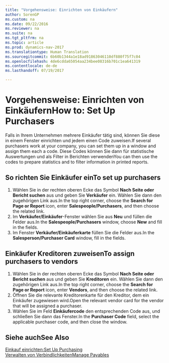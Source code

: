 ```yaml
---
title: "Vorgehensweise: Einrichten von Einkäufern"
author: SorenGP
ms.custom: na
ms.date: 09/22/2016
ms.reviewer: na
ms.suite: na
ms.tgt_pltfrm: na
ms.topic: article
ms.prod: dynamics-nav-2017
ms.translationtype: Human Translation
ms.sourcegitcommit: 6b60b1344a1e18ad91863046110df880f75f7c04
ms.openlocfilehash: 4de6cdda65054aa234bee08316b701c1ea641319
ms.contentlocale: de-de
ms.lasthandoff: 07/19/2017

---
```


# <a name="how-to-set-up-purchasers"></a><span data-ttu-id="79fdb-102">Vorgehensweise: Einrichten von Einkäufern</span><span class="sxs-lookup"><span data-stu-id="79fdb-102">How to: Set Up Purchasers</span></span>
<span data-ttu-id="79fdb-103">Falls in Ihrem Unternehmen mehrere Einkäufer tätig sind, können Sie diese in einem Fenster einrichten und jedem einen Code zuweisen.</span><span class="sxs-lookup"><span data-stu-id="79fdb-103">If several purchasers work at your company, you can set them up in a window and assign them each a code.</span></span> <span data-ttu-id="79fdb-104">Diese Codes können Sie dann für statistische Auswertungen und als Filter in Berichten verwenden</span><span class="sxs-lookup"><span data-stu-id="79fdb-104">You can then use the codes to prepare statistics and to filter information in printed reports.</span></span>

## <a name="to-set-up-purchasers"></a><span data-ttu-id="79fdb-105">So richten Sie Einkäufer ein</span><span class="sxs-lookup"><span data-stu-id="79fdb-105">To set up purchasers</span></span>
1. <span data-ttu-id="79fdb-106">Wählen Sie in der rechten oberen Ecke das Symbol **Nach Seite oder Bericht suchen** aus und geben Sie **Verkäufer** ein. Wählen Sie dann den zugehörigen Link aus.</span><span class="sxs-lookup"><span data-stu-id="79fdb-106">In the top right corner, choose the **Search for Page or Report** icon, enter **Salespeople/Purchasers**, and then choose the related link.</span></span>
2. <span data-ttu-id="79fdb-107">Im **Verkäufer/Einkäufer**-Fenster wählen Sie aus **Neu** und füllen die Felder aus.</span><span class="sxs-lookup"><span data-stu-id="79fdb-107">In the **Salespeople/Purchasers** window, choose **New** and fill in the fields.</span></span>
3. <span data-ttu-id="79fdb-108">Im Fenster **Verkäufer/Einkäuferkarte** füllen Sie die Felder aus.</span><span class="sxs-lookup"><span data-stu-id="79fdb-108">In the **Salesperson/Purchaser Card** window, fill in the fields.</span></span>

## <a name="to-assign-purchasers-to-vendors"></a><span data-ttu-id="79fdb-109">Einkäufer Kreditoren zuweisen</span><span class="sxs-lookup"><span data-stu-id="79fdb-109">To assign purchasers to vendors</span></span>
1. <span data-ttu-id="79fdb-110">Wählen Sie in der rechten oberen Ecke das Symbol **Nach Seite oder Bericht suchen** aus und geben Sie **Kreditoren** ein. Wählen Sie dann den zugehörigen Link aus.</span><span class="sxs-lookup"><span data-stu-id="79fdb-110">In the top right corner, choose the **Search for Page or Report** icon, enter **Vendors**, and then choose the related link.</span></span>
2. <span data-ttu-id="79fdb-111">Öffnen Sie die relevante Kreditorenkarte für den Kreditor, dem ein Einkäufer zugewiesen wird.</span><span class="sxs-lookup"><span data-stu-id="79fdb-111">Open the relevant vendor card for the vendor that will be assigned a purchaser.</span></span>
3. <span data-ttu-id="79fdb-112">Wählen Sie im Feld **Einkäufercode** den entsprechenden Code aus, und schließen Sie dann das Fenster.</span><span class="sxs-lookup"><span data-stu-id="79fdb-112">In the **Purchaser Code** field, select the applicable purchaser code, and then close the window.</span></span>

## <a name="see-also"></a><span data-ttu-id="79fdb-113">Siehe auch</span><span class="sxs-lookup"><span data-stu-id="79fdb-113">See Also</span></span>
[<span data-ttu-id="79fdb-114">Einkauf einrichten:</span><span class="sxs-lookup"><span data-stu-id="79fdb-114">Set Up Purchasing</span></span>](purchasing-setup-purchasing.md)  
[<span data-ttu-id="79fdb-115">Verwalten von Verbindlichkeiten</span><span class="sxs-lookup"><span data-stu-id="79fdb-115">Manage Payables</span></span>](payables-manage-payables.md)

